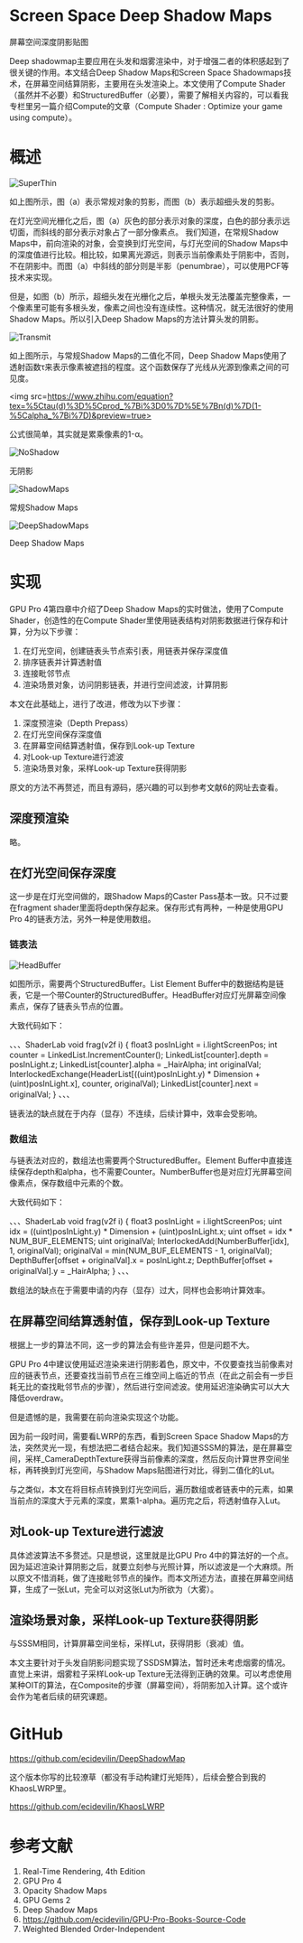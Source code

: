 # Screen Space Deep Shadow Maps

屏幕空间深度阴影贴图

Deep shadowmap主要应用在头发和烟雾渲染中，对于增强二者的体积感起到了很关键的作用。本文结合Deep Shadow Maps和Screen Space Shadowmaps技术，在屏幕空间结算阴影，主要用在头发渲染上。本文使用了Compute Shader（虽然并不必要）和StructuredBuffer（必要），需要了解相关内容的，可以看我专栏里另一篇介绍Compute的文章（Compute Shader : Optimize your game using compute）。

# 概述

![SuperThin](https://github.com/ecidevilin/Blogs/blob/master/GPUPro4/IV.1/pic/SuperThin.png?raw=true) 

如上图所示，图（a）表示常规对象的剪影，而图（b）表示超细头发的剪影。

在灯光空间光栅化之后，图（a）灰色的部分表示对象的深度，白色的部分表示远切面，而斜线的部分表示对象占了一部分像素点。
我们知道，在常规Shadow Maps中，前向渲染的对象，会变换到灯光空间，与灯光空间的Shadow Maps中的深度值进行比较。相比较，如果离光源远，则表示当前像素处于阴影中，否则，不在阴影中。而图（a）中斜线的部分则是半影（penumbrae），可以使用PCF等技术来实现。

但是，如图（b）所示，超细头发在光栅化之后，单根头发无法覆盖完整像素，一个像素里可能有多根头发，像素之间也没有连续性。这种情况，就无法很好的使用Shadow Maps。所以引入Deep Shadow Maps的方法计算头发的阴影。

![Transmit](https://github.com/ecidevilin/Blogs/blob/master/GPUPro4/IV.1/pic/Transmit.png?raw=true) 

如上图所示，与常规Shadow Maps的二值化不同，Deep Shadow Maps使用了透射函数τ来表示像素被遮挡的程度。这个函数保存了光线从光源到像素之间的可见度。

<img src=https://www.zhihu.com/equation?tex=%5Ctau(d)%3D%5Cprod_%7Bi%3D0%7D%5E%7Bn(d)%7D(1-%5Calpha_%7Bi%7D)&preview=true>

公式很简单，其实就是累乘像素的1-α。

![NoShadow](https://github.com/ecidevilin/Blogs/blob/master/GPUPro4/IV.1/pic/NoShadow.png?raw=true) 

无阴影

![ShadowMaps](https://github.com/ecidevilin/Blogs/blob/master/GPUPro4/IV.1/pic/ShadowMaps.png?raw=true) 

常规Shadow Maps

![DeepShadowMaps](https://github.com/ecidevilin/Blogs/blob/master/GPUPro4/IV.1/pic/DeepShadowMaps.png?raw=true) 

Deep Shadow Maps

# 实现

GPU Pro 4第四章中介绍了Deep Shadow Maps的实时做法，使用了Compute Shader，创造性的在Compute Shader里使用链表结构对阴影数据进行保存和计算，分为以下步骤：

1. 在灯光空间，创建链表头节点索引表，用链表并保存深度值
2. 排序链表并计算透射值
3. 连接毗邻节点
4. 渲染场景对象，访问阴影链表，并进行空间滤波，计算阴影

本文在此基础上，进行了改进，修改为以下步骤：

1. 深度预渲染（Depth Prepass）
2. 在灯光空间保存深度值
3. 在屏幕空间结算透射值，保存到Look-up Texture
4. 对Look-up Texture进行滤波
5. 渲染场景对象，采样Look-up Texture获得阴影

原文的方法不再赘述，而且有源码，感兴趣的可以到参考文献6的网址去查看。

## 深度预渲染

略。

## 在灯光空间保存深度

这一步是在灯光空间做的，跟Shadow Maps的Caster Pass基本一致。只不过要在fragment shader里面将depth保存起来。保存形式有两种，一种是使用GPU Pro 4的链表方法，另外一种是使用数组。

### 链表法

![HeadBuffer](https://github.com/ecidevilin/Blogs/blob/master/GPUPro4/IV.1/pic/HeadBuffer.png?raw=true) 

如图所示，需要两个StructuredBuffer。List Element Buffer中的数据结构是链表，它是一个带Counter的StructuredBuffer。HeadBuffer对应灯光屏幕空间像素点，保存了链表头节点的位置。

大致代码如下：

、、、ShaderLab
			void frag(v2f i)
            {
                float3 posInLight = i.lightScreenPos;
                int counter = LinkedList.IncrementCounter();
                LinkedList[counter].depth = posInLight.z;
				LinkedList[counter].alpha = _HairAlpha;
                int originalVal;
                InterlockedExchange(HeaderList[((uint)posInLight.y) * Dimension + (uint)posInLight.x], counter, originalVal);
                LinkedList[counter].next = originalVal;
            }
、、、


链表法的缺点就在于内存（显存）不连续，后续计算中，效率会受影响。

### 数组法

与链表法对应的，数组法也需要两个StructuredBuffer。Element Buffer中直接连续保存depth和alpha，也不需要Counter。NumberBuffer也是对应灯光屏幕空间像素点，保存数组中元素的个数。

大致代码如下：

、、、ShaderLab
			void frag(v2f i)
            {
                float3 posInLight = i.lightScreenPos;
				uint idx = ((uint)posInLight.y) * Dimension + (uint)posInLight.x;
				uint offset = idx * NUM_BUF_ELEMENTS;
				uint originalVal;
				InterlockedAdd(NumberBuffer[idx], 1, originalVal);
				originalVal = min(NUM_BUF_ELEMENTS - 1, originalVal);
				DepthBuffer[offset + originalVal].x = posInLight.z;
				DepthBuffer[offset + originalVal].y = _HairAlpha;
            }
、、、


数组法的缺点在于需要申请的内存（显存）过大，同样也会影响计算效率。

## 在屏幕空间结算透射值，保存到Look-up Texture

根据上一步的算法不同，这一步的算法会有些许差异，但是问题不大。

GPU Pro 4中建议使用延迟渲染来进行阴影着色，原文中，不仅要查找当前像素对应的链表节点，还要查找当前节点在三维空间上临近的节点（在此之前会有一步巨耗无比的查找毗邻节点的步骤），然后进行空间滤波。使用延迟渲染确实可以大大降低overdraw。

但是遗憾的是，我需要在前向渲染实现这个功能。

因为前一段时间，需要看LWRP的东西，看到Screen Space Shadow Maps的方法，突然灵光一现，有想法把二者结合起来。我们知道SSSM的算法，是在屏幕空间，采样_CameraDepthTexture获得当前像素的深度，然后反向计算世界空间坐标，再转换到灯光空间，与Shadow Maps贴图进行对比，得到二值化的Lut。

与之类似，本文在将目标点转换到灯光空间后，遍历数组或者链表中的元素，如果当前点的深度大于元素的深度，累乘1-alpha。遍历完之后，将透射值存入Lut。

## 对Look-up Texture进行滤波

具体滤波算法不多赘述。只是想说，这里就是比GPU Pro 4中的算法好的一个点。因为延迟渲染计算阴影之后，就要立刻参与光照计算，所以滤波是一个大麻烦。所以原文不惜消耗，做了连接毗邻节点的操作。而本文所述方法，直接在屏幕空间结算，生成了一张Lut，完全可以对这张Lut为所欲为（大雾）。

## 渲染场景对象，采样Look-up Texture获得阴影

与SSSM相同，计算屏幕空间坐标，采样Lut，获得阴影（衰减）值。

本文主要针对于头发自阴影问题实现了SSDSM算法，暂时还未考虑烟雾的情况。直觉上来讲，烟雾粒子采样Look-up Texture无法得到正确的效果。可以考虑使用某种OIT的算法，在Composite的步骤（屏幕空间），将阴影加入计算。这个或许会作为笔者后续的研究课题。

# GitHub

https://github.com/ecidevilin/DeepShadowMap

这个版本你写的比较潦草（都没有手动构建灯光矩阵），后续会整合到我的KhaosLWRP里。

https://github.com/ecidevilin/KhaosLWRP

# 参考文献

1. Real-Time Rendering, 4th Edition
2. GPU Pro 4
3. Opacity Shadow Maps
4. GPU Gems 2
5. Deep Shadow Maps
6. https://github.com/ecidevilin/GPU-Pro-Books-Source-Code
7. Weighted Blended Order-Independent